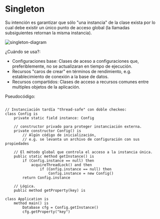 # Singleton
Su intención es garantizar que sólo "una instancia" de la clase exista por lo cual debe existir un único punto de acceso global (la llamadas subsiguientes retornan la misma instancia).

![singleton-diagram](http://www.plantuml.com/plantuml/proxy?cache=no&src=https://raw.githubusercontent.com/paguerre3/creational-patterns/main/cp-samples/src/cp/samples/singleton/_singleton-diagram.iuml)

¿Cuándo se usa?:
* Configuraciones base: Clases de aceso a configuraciones que, preferiblemente, no se actualizaran en tiempo de ejecución. 
* Recursos "caros de crear" en términos de rendimiento, e.g. establecimiento de conexión a la base de datos.
* Recursos compartidos: Clases de acceso a recursos comunes entre multiples objetos de la aplicación.

Pseudocódigo:
<pre><code>
// Instanciación tardía "thread-safe" con doble checkeo:
class Config is
    private static field instance: Config
    
    // constructor privado para proteger instanciación externa.
    private constructor Config() is
        // Algún código de inicialización, 
        // e.g. se levanta un archivo de configuración con sus propiedades

    // El método global que controla el acceso a la instancia única.
    public static method getInstance() is
        if (Config.instance == null) then
            acquireThreadLock() and then
                if (Config.instance == null) then
                    Config.instance = new Config()
        return Config.instance

    // Lógica.
    public method getProperty(key) is

class Application is
    method main() is
        Database cfg = Config.getInstance()
        cfg.getProperty("key")
</code></pre>
